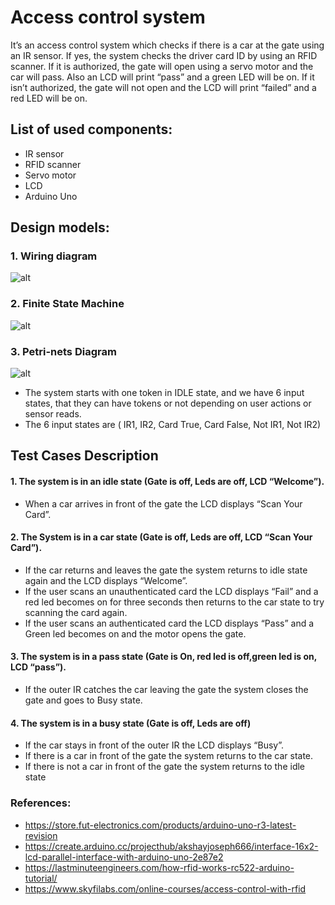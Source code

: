 # Access control system
It’s an access control system which checks if there is a car at the gate using an IR sensor.
If yes, the system checks the driver card ID by using an RFID scanner. If it is authorized, the gate will open using a servo motor and the car will pass. 
Also an LCD will print “pass” and a green LED will be on. If it isn’t authorized, the gate will not open and the LCD will print “failed” and a red LED will be on.
## List of used components:
- IR sensor
- RFID scanner
- Servo motor
- LCD
- Arduino Uno

## Design models:
### 1. Wiring diagram
![alt](https://drive.google.com/uc?export=view&id=1lh4NTBGpeUcTVLEoWNqAvCe0FE8Q0pfC)
### 2. Finite State Machine
![alt](https://drive.google.com/uc?export=view&id=1-fh69O4-rr26Y6tQpgS831l4HruOTz-G)
### 3. Petri-nets Diagram
![alt](https://drive.google.com/uc?export=view&id=1zgbLQtsZFtKLakEwusHlyBdoGGM32Ksk)
- The system starts with one token in IDLE state, and we have 6 input states, that they can have tokens or not depending on user actions or sensor reads.
- The 6 input states are ( IR1, IR2, Card True, Card False, Not IR1, Not IR2)

## Test Cases Description
#### 1. The system is in an idle state (Gate is off, Leds are off, LCD “Welcome”). 
  - When a car arrives in front of the gate the LCD displays “Scan Your Card”. 
#### 2. The System is in a car state (Gate is off, Leds are off, LCD “Scan Your Card”). 
  - If the car returns and leaves the gate the system returns to idle state again and the LCD displays “Welcome”. 
  - If the user scans an unauthenticated card the LCD displays “Fail” and a red led becomes on for three seconds then returns to the car state to try scanning the card again. 
  - If the user scans an authenticated card the LCD displays “Pass” and a Green led becomes on and the motor opens the gate. 
#### 3. The system is in a pass state (Gate is On, red led is off,green led is on, LCD “pass”). 
  - If the outer IR catches the car leaving the gate the system closes the gate and goes to Busy state. 
#### 4. The system is in a busy state (Gate is off, Leds are off) 
  - If the car stays in front of the outer IR the LCD displays “Busy”. 
  - If there is a car in front of the gate the system returns to the car state. 
  - If there is not a car in front of the gate the system returns to the idle state
  
### References: 
- https://store.fut-electronics.com/products/arduino-uno-r3-latest-revision 
- https://create.arduino.cc/projecthub/akshayjoseph666/interface-16x2-lcd-parallel-interface-with-arduino-uno-2e87e2 
- https://lastminuteengineers.com/how-rfid-works-rc522-arduino-tutorial/ 
- https://www.skyfilabs.com/online-courses/access-control-with-rfid
